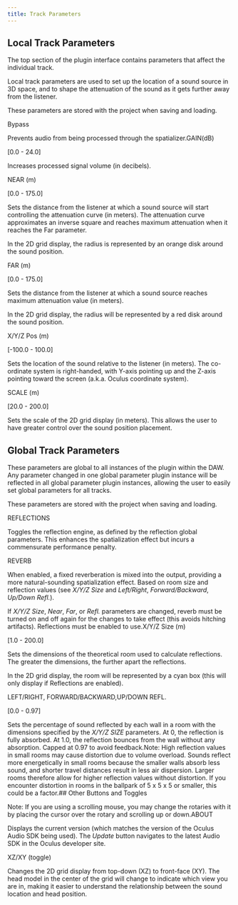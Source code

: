 ```yaml
---
title: Track Parameters
---
```

## Local Track Parameters

The top section of the plugin interface contains parameters that affect the individual track.

Local track parameters are used to set up the location of a sound source in 3D space, and to shape the attenuation of the sound as it gets further away from the listener.

These parameters are stored with the project when saving and loading.

Bypass

Prevents audio from being processed through the spatializer.GAIN(dB)

[0.0 - 24.0]

Increases processed signal volume (in decibels).

NEAR (m)

[0.0 - 175.0]

Sets the distance from the listener at which a sound source will start controlling the attenuation curve (in meters). The attenuation curve approximates an inverse square and reaches maximum attenuation when it reaches the Far parameter.

In the 2D grid display, the radius is represented by an orange disk around the sound position.

FAR (m)

[0.0 - 175.0]

Sets the distance from the listener at which a sound source reaches maximum attenuation value (in meters).

In the 2D grid display, the radius will be represented by a red disk around the sound position.

X/Y/Z Pos (m)

[-100.0 - 100.0]

Sets the location of the sound relative to the listener (in meters). The co-ordinate system is right-handed, with Y-axis pointing up and the Z-axis pointing toward the screen (a.k.a. Oculus coordinate system).

SCALE (m)

[20.0 - 200.0]

Sets the scale of the 2D grid display (in meters). This allows the user to have greater control over the sound position placement.

## Global Track Parameters

These parameters are global to all instances of the plugin within the DAW. Any parameter changed in one global parameter plugin instance will be reflected in all global parameter plugin instances, allowing the user to easily set global parameters for all tracks.

 These parameters are stored with the project when saving and loading.

REFLECTIONS

Toggles the reflection engine, as defined by the reflection global parameters. This enhances the spatialization effect but incurs a commensurate performance penalty.

REVERB

When enabled, a fixed reverberation is mixed into the output, providing a more natural-sounding spatialization effect. Based on room size and reflection values (see *X/Y/Z Size* and *Left/Right*, *Forward/Backward*, *Up/Down Refl.*). 

If *X/Y/Z Size*, *Near*, *Far*, or *Refl.* parameters are changed, reverb must be turned on and off again for the changes to take effect (this avoids hitching artifacts). Reflections must be enabled to use.X/Y/Z Size (m)

[1.0 - 200.0]

Sets the dimensions of the theoretical room used to calculate reflections. The greater the dimensions, the further apart the reflections.

In the 2D grid display, the room will be represented by a cyan box (this will only display if Reflections are enabled).

LEFT/RIGHT, FORWARD/BACKWARD,UP/DOWN REFL.

[0.0 - 0.97]

Sets the percentage of sound reflected by each wall in a room with the dimensions specified by the *X/Y/Z SIZE* parameters. At 0, the reflection is fully absorbed. At 1.0, the reflection bounces from the wall without any absorption. Capped at 0.97 to avoid feedback.Note: High reflection values in small rooms may cause distortion due to volume overload. Sounds reflect more energetically in small rooms because the smaller walls absorb less sound, and shorter travel distances result in less air dispersion. Larger rooms therefore allow for higher reflection values without distortion. If you encounter distortion in rooms in the ballpark of 5 x 5 x 5 or smaller, this could be a factor.## Other Buttons and Toggles

Note: If you are using a scrolling mouse, you may change the rotaries with it by placing the cursor over the rotary and scrolling up or down.ABOUT

Displays the current version (which matches the version of the Oculus Audio SDK being used). The *Update* button navigates to the latest Audio SDK in the Oculus developer site.

XZ/XY (toggle)

Changes the 2D grid display from top-down (XZ) to front-face (XY). The head model in the center of the grid will change to indicate which view you are in, making it easier to understand the relationship between the sound location and head position.

